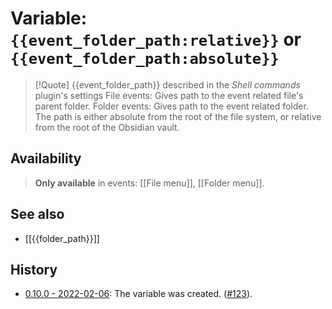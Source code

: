 # Variable: `{{event_folder_path:relative}}` or `{{event_folder_path:absolute}}`
> [!Quote] {{event_folder_path}} described in the *Shell commands* plugin's settings
> File events: Gives path to the event related file's parent folder.
> Folder events: Gives path to the event related folder. The path is either absolute from the root of the file system, or relative from the root of the Obsidian vault.

## Availability
> <strong>Only available</strong> in events: [[File menu]], [[Folder menu]].

## See also
- [[{{folder_path}}]]

## History
- [0.10.0 - 2022-02-06](https://github.com/Taitava/obsidian-shellcommands/blob/main/CHANGELOG.md#0100---2022-02-06): The variable was created. ([#123](https://github.com/Taitava/obsidian-shellcommands/issues/123)).